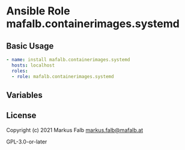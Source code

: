 # Ansible Role mafalb.containerimages.systemd



## Basic Usage

```yaml
- name: install mafalb.containerimages.systemd
  hosts: localhost
  roles:
  - role: mafalb.containerimages.systemd
```

## Variables

## License

Copyright (c) 2021 Markus Falb <markus.falb@mafalb.at>

GPL-3.0-or-later
